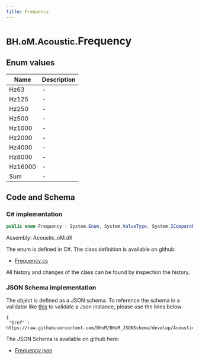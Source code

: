 ```yaml
---
title: Frequency
---
```


# <small>BH.oM.Acoustic.</small>**Frequency**



## Enum values

| Name            | Description                                                    |
|-----------------|----------------------------------------------------------------|
| Hz63 |  -  |
| Hz125 |  -  |
| Hz250 |  -  |
| Hz500 |  -  |
| Hz1000 |  -  |
| Hz2000 |  -  |
| Hz4000 |  -  |
| Hz8000 |  -  |
| Hz16000 |  -  |
| Sum |  -  |


## Code and Schema

### C# implementation

``` C# title="C#"
public enum Frequency : System.Enum, System.ValueType, System.IComparable, System.ISpanFormattable, System.IFormattable, System.IConvertible
```

Assembly: Acoustic_oM.dll

The enum is defined in C#. The class definition is available on github:

- [Frequency.cs](https://github.com/BHoM/BHoM/blob/develop/Acoustic_oM/Frequency.cs)

All history and changes of the class can be found by inspection the history.
### JSON Schema implementation

The object is defined as a JSON schema. To reference the schema in a validator like [this](https://www.jsonschemavalidator.net/) to validate a Json instance, please use the lines below:

``` { .json .copy .select } title="JSON Schema"
{
 "$ref" : https://raw.githubusercontent.com/BHoM/BHoM_JSONSchema/develop/Acoustic_oM/Frequency.json}
```

The JSON Schema is available on github here:

- [Frequency.json](https://github.com/BHoM/BHoM_JSONSchema/blob/develop/Acoustic_oM/Frequency.json)
